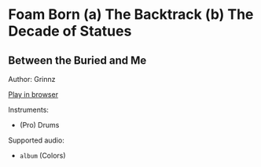 # Foam Born \(a\) The Backtrack \(b\) The Decade of Statues

## Between the Buried and Me

Author: Grinnz

[Play in browser](http://pages.cs.wisc.edu/~tolly/customs/between-the-buried-and-me/foam-born)

Instruments:

  * (Pro) Drums

Supported audio:

  * `album` (Colors)


